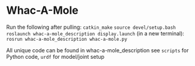 # Whac-A-Mole

Run the following after pulling:
`catkin_make`
`source devel/setup.bash`
`roslaunch whac-a-mole_description display.launch`
(in a new terminal): `rosrun whac-a-mole_description whac-a-mole.py`

All unique code can be found in whac-a-mole_description
see `scripts` for Python code, `urdf` for model/joint setup